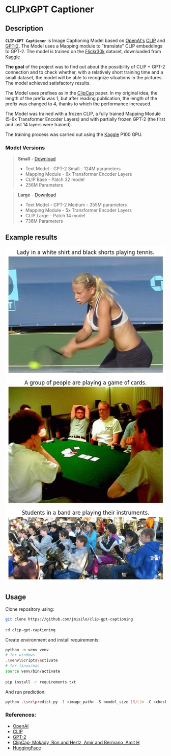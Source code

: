 # CLIPxGPT Captioner

## Description

**`CLIPxGPT Captioner`** is Image Captioning Model based on [OpenAI's](https://openai.com/) [CLIP](https://openai.com/blog/clip/) and [GPT-2](https://openai.com/blog/better-language-models/). The Model uses a Mapping module to "translate" CLIP embeddings ​​to GPT-2. The model is trained on the [Flickr30k](https://shannon.cs.illinois.edu/DenotationGraph/) dataset, downloaded from [Kaggle](https://www.kaggle.com/datasets/hsankesara/flickr-image-dataset)

**The goal** of the project was to find out about the possibility of CLIP + GPT-2 connection and to check whether, with a relatively short training time and a small dataset, the model will be able to recognize situations in the pictures. The model achieved satisfactory results.

The Model uses prefixes as in the [ClipCap](https://arxiv.org/abs/2111.09734) paper. In my original idea, the length of the prefix was 1, but after reading publication, the length of the prefix was changed to 4, thanks to which the performance increased.

The Model was trained with a frozen CLIP, a fully trained Mapping Module (5-6x Transformer Encoder Layers) and with partially frozen GPT-2 (the first and last 14 layers were trained).

The training process was carried out using the [Kaggle](https://www.kaggle.com/) P100 GPU.

### Model Versions

> **Small** - [Download](https://drive.google.com/file/d/1pSQruQyg8KJq6VmzhMLFbT_VaHJMdlWF/view?usp=sharing)
>
> - Text Model - GPT-2 Small - 124M parameters
> - Mapping Module - 6x Transformer Encoder Layers
> - CLIP Base - Patch 32 model
> - 256M Parameters

> **Large** - [Download](https://drive.google.com/file/d/1Gh32arzhW06C1ZJyzcJSSfdJDi3RgWoG/view?usp=sharing)
>
> - Text Model - GPT-2 Medium - 355M parameters
> - Mapping Module - 5x Transformer Encoder Layers
> - CLIP Large - Patch 14 model
> - 736M Parameters

## Example results

![Example1](./examples/23012796-RS.jpg)
![Example2](./examples/36979-RS.jpg)
![Example3](./examples/89407459-RL.jpg)

## Usage

Clone repository using:

```bash
git clone https://github.com/jmisilo/clip-gpt-captioning

cd clip-gpt-captioning
```

Create environment and install requirements:

```bash
python -m venv venv
# for windows
.\venv\Scripts\activate
# for linux/mac
source venv/bin/activate

pip install -r requirements.txt
```

And run prediction:

```bash
python .\src\predict.py -I <image_path> -S <model_size [S/L]> -C <checkpoint_name>
```

### References:

- [OpenAI](https://openai.com/)
- [CLIP](https://openai.com/blog/clip/)
- [GPT-2](https://openai.com/blog/better-language-Models/)
- [ClipCap; Mokady, Ron and Hertz, Amir and Bermano, Amit H](https://arxiv.org/abs/2111.09734)
- [HuggingFace](https://huggingface.co/)
